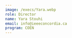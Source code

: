 ```yaml
---
image: /execs/Yara.webp
role: Director
name: Yara Stouhi
email: info@ieeeconcordia.ca
program: COEN
---
```


